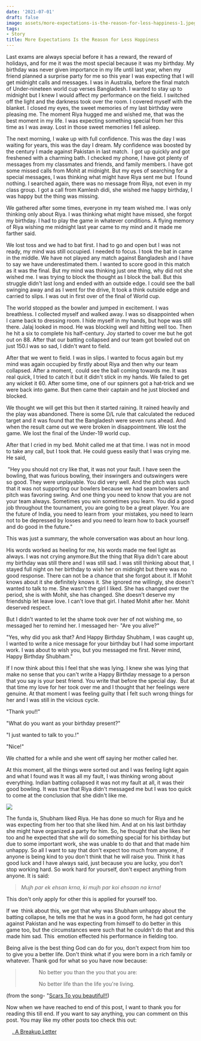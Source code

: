 ```yaml
---
date: '2021-07-01'
draft: false
image: assets/more-expectations-is-the-reason-for-less-happiness-1.jpeg
tags:
- Story
title: More Expectations Is the Reason for Less Happiness
---
```

Last exams are always special before it has a reward, the reward of holidays, and for me it was the most special because it was my birthday. My birthday was never given importance in my life until last year, when my friend planned a surprise party for me so this year I was expecting that I will get midnight calls and messages. I was in Australia, before the final match of Under-nineteen world cup verses Bangladesh. I wanted to stay up to midnight but I knew I would affect my performance on the field. I switched off the light and the darkness took over the room. I covered myself with the blanket. I closed my eyes, the sweet memories of my last birthday were pleasing me. The moment Riya hugged me and wished me, that was the best moment in my life. I was expecting something special from her this time as I was away. Lost in those sweet memories I fell asleep. 

The next morning, I wake up with full confidence. This was the day I was waiting for years, this was the day I dream. My confidence was boosted by the century I made against Pakistan in last match.  I got up quickly and got freshened with a charming bath. I checked my phone, I have got plenty of messages from my classmates and friends, and family members. I have got some missed calls from Mohit at midnight. But my eyes of searching for a special messages, I was thinking what might have Riya sent me but  I found nothing. I searched again, there was no message from Riya, not even in my class group. I got a call from Kamlesh didi, she wished me happy birthday, I was happy but the thing was missing.

We gathered after some times, everyone in my team wished me. I was only thinking only about Riya. I was thinking what might have missed, she forgot my birthday. I had to play the game in whatever conditions. A flying memory of Riya wishing me midnight last year came to my mind and it made me farther said. 

We lost toss and we had to bat first. I had to go and open but I was not ready, my mind was still occupied. I needed to focus. I took the bat in came in the middle. We have not played any match against Bangladesh and I have to say we have underestimated them. I wanted to score good in this match as it was the final. But my mind was thinking just one thing, why did not she wished me. I was trying to block the thought as I block the ball. But this struggle didn't last long and ended with an outside edge. I could see the ball swinging away and as I went for the drive, It took a think outside edge and carried to slips. I was out in first over of the final of World cup. 

The world stopped as the bowler and jumped in excitement. I was breathless. I collected myself and walked away. I was so disappointed when I came back to dressing room. I hide myself in my hands, but hope was still there. Jalaj looked in mood. He was blocking well and hitting well too. Then he hit a six to complete his half-century. Joy started to cover me but he got out on 88. After that our batting collapsed and our team got bowled out on just 150.I was so sad, I didn't want to field.

After that we went to field. I was in slips. I wanted to focus again but my mind was again occupied by firstly about Riya and then why our team collapsed. After a moment,  could see the ball coming towards me. It was real quick, I tried to catch it but it didn't stick in my hands. We failed to get any wicket it 60. After some time, one of our spinners got a hat-trick and we were back into game. But then came their captain and he just blocked and blocked. 

We thought we will get this but then it started raining. It rained heavily and the play was abandoned. There is some D/L rule that calculated the reduced target and it was found that the Bangladesh were seven runs ahead. And when the result came out we were broken in disappointment. We lost the game. We lost the final of the Under-19 world cup.  

After that I cried in my bed. Mohit called me at that time. I was not in mood to take any call, but I took that. He could guess easily that I was crying me. He said,

 "Hey you should not cry like that, it was not your fault. I have seen the bowling, that was furious bowling, their inswingers and outswingers were so good. They were unplayable. You did very well. And the pitch was such that it was not supporting our bowlers because we had seam bowlers and pitch was favoring swing. And one thing you need to know that you are not your team always. Sometimes you win sometimes you learn. You did a good job throughout the tournament, you are going to be a great player. You are the future of India, you need to learn from  your mistakes, you need to learn not to be depressed by losses and you need to learn how to back yourself and do good in the future."

  
This was just a summary, the whole conversation was about an hour long.  

His words worked as heeling for me, his words made me feel light as always. I was not crying anymore.But the thing that Riya didn't care about my birthday was still there and I was still sad. I was still thinking about that, I stayed full night on her birthday to wish her on midnight but there was no good response. There can not be a chance that she forgot about it. If Mohit knows about it she definitely knows it. She ignored me willingly, she doesn't wanted to talk to me. She wasn't the girl I liked. She has changed over the period, she is with Mohit, she has changed. She doesn't deserve my friendship let leave love. I can't love that girl. I hated Mohit after her. Mohit deserved respect. 

But I didn't wanted to let the shame took over her of not wishing me, so messaged her to remind her. I messaged her- "Are you alive?"

"Yes, why did you ask that? And Happy Birthday Shubham, I was caught up, I wanted to write a nice message for your birthday but I had some important work. I was about to wish you, but you messaged me first. Never mind, Happy Birthday Shubham."

If I now think about this I feel that she was lying. I knew she was lying that make no sense that you can't write a Happy Birthday message to a person that you say is your best friend. You write that before the special day.  But at that time my love for her took over me and I thought that her feelings were genuine. At that moment I was feeling guilty that I felt such wrong things for her and I was still in the vicious cycle.  

"Thank you!!"

"What do you want as your birthday present?"

"I just wanted to talk to you.!"

"Nice!"

We chatted for a while and she went off saying her mother called her. 

At this moment, all the things were sorted out and I was feeling light again and what I found was It was all my fault, I was thinking wrong about everything. Indian batting collapsed it was not my fault at all, it was their good bowling. It was true that Riya didn't messaged me but I was too quick to come at the conclusion that she didn't like me. 

[![](https://1.bp.blogspot.com/-07X4XIcSrCU/YNxd9tEv5II/AAAAAAAAF7Y/F5yB_tsg1EcrZL27D7o-oVTxdzv2bCB3QCLcBGAsYHQ/w400-h266/Happy.jpg)](https://1.bp.blogspot.com/-07X4XIcSrCU/YNxd9tEv5II/AAAAAAAAF7Y/F5yB_tsg1EcrZL27D7o-oVTxdzv2bCB3QCLcBGAsYHQ/s2048/Happy.jpg)

The funda is, Shubham liked Riya. He has done so much for Riya and he was expecting from her too that she liked him. And at on his last birthday she might have organized a party for him. So, he thought that she likes her too and he expected that she will do something special for his birthday but due to some important work, she was unable to do that and that made him unhappy. So all I want to say that don't expect too much from anyone, if anyone is being kind to you don't think that he will raise you. Think it has good luck and I have always said, just because you are lucky, you don't stop working hard. So work hard for yourself, don't expect anything from anyone. It is said:

> _Mujh par ek ehsan krna, ki mujh par koi ehsaan na krna!_

This don't only apply for other this is applied for yourself too.  

If we  think about this, we got that why was Shubham unhappy about the batting collapse, he tells me that he was in a good form, he had got century against Pakistan and he was expecting from himself to do better in this game too, but the circumstances were such that he couldn't do that and this made him sad. This  emotion effected his performance in fielding too.

Being alive is the best thing God can do for you, don't expect from him too to give you a better life. Don't think what if you were born in a rich family or whatever. Thank god for what so you have now because:

>             No better you than the you that you are:
> 
>             No better life than the life you're living.

(from the song- "[Scars To you beautiful!!](https://www.youtube.com/watch?v=MWASeaYuHZo))

Now when we have reached to end of this post, I want to thank you for reading this till end. If you want to say anything, you can comment on this post. You may like my other posts too check this out:

    [. A Breakup Letter](https://www.iashyam.in/2021/06/a-breakup-letter.html) 

  
 

  

>